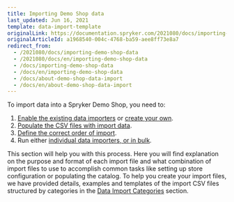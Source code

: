 ```yaml
---
title: Importing Demo Shop data
last_updated: Jun 16, 2021
template: data-import-template
originalLink: https://documentation.spryker.com/2021080/docs/importing-demo-shop-data
originalArticleId: a1968540-004c-4768-ba59-aee8ff73e8a7
redirect_from:
  - /2021080/docs/importing-demo-shop-data
  - /2021080/docs/en/importing-demo-shop-data
  - /docs/importing-demo-shop-data
  - /docs/en/importing-demo-shop-data
  - /docs/about-demo-shop-data-import
  - /docs/en/about-demo-shop-data-import
---
```


To import data into a Spryker Demo Shop, you need to:
1. [Enable the existing data importers](/docs/scos/dev/data-import/data-importers-overview-and-implementation.html) or [create your own](/docs/scos/dev/data-import/creating-a-data-importer.html).
2. [Populate the CSV files with import data](/docs/scos/dev/data-import/data-import-categories/about-data-import-categories.html).
3. [Define the correct order of import](/docs/scos/dev/data-import/demo-shop-data-import/execution-order-of-data-importers-in-demo-shop.html).
4. Run either [individual data importers, or in bulk](/docs/scos/dev/data-import/importing-data-with-a-configuration-file.html#console-commands-to-run-import). 

This section will help you with this process. Here you will find explanation on the purpose and format of each import file and what combination of import files to use to accomplish common tasks like setting up store configuration or populating the catalog.
To help you create your import files, we have provided details, examples and templates of the import CSV files structured by categories in the [Data Import Categories](/docs/scos/dev/data-import/data-import-categories/about-data-import-categories.html) section.


